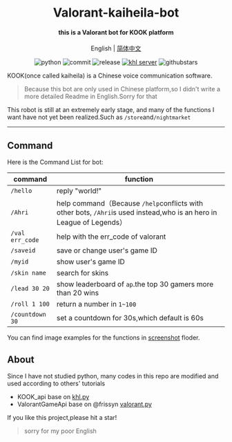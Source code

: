 <h1 align="center">Valorant-kaiheila-bot</h1>


<h4 align="center">this is a Valorant bot for KOOK platform</h4>


<div align="center">

English | [简体中文](./README.md)

![python](https://img.shields.io/badge/Python-3.8%2B-green) ![commit](https://img.shields.io/github/last-commit/Aewait/Valorant-kaiheila-bot) ![release](https://img.shields.io/github/v/release/Aewait/Valorant-kaiheila-bot)
[![khl server](https://www.kaiheila.cn/api/v3/badge/guild?guild_id=3566823018281801&style=3)](https://kaihei.co/oqz7Xg) ![githubstars](https://img.shields.io/github/stars/Aewait/Valorant-kaiheila-bot?style=social)

</div>

KOOK(once called kaiheila) is a Chinese voice communication software.

>Because this bot are only used in Chinese platform,so I didn't write a more detailed Readme in English.Sorry for that

This robot is still at an extremely early stage, and many of the functions I want have not yet been realized.Such as `/store`and`/nightmarket`

---

## Command

Here is the Command List for bot:


| command             | function                                                     |
| ------------------- | ------------------------------------------------------------ |
| `/hello`            | reply "world!"                                               |
| `/Ahri`             | help command（Because `/help`conflicts with other bots, `/Ahri`is used instead,who is an hero in League of Legends） |
| `/val err_code`     | help with the err_code of valorant                           |
| `/saveid`           | save or change user's game ID                                |
| `/myid`             | show user's game ID                                          |
| `/skin name`        | search for skins                                             |
| `/lead 30 20`       | show leaderboard of `ap`.the top 30 gamers more than 20 wins |
| `/roll 1 100`       | return a number in `1~100`                                   |
| `/countdown 30`     | set a countdown for 30s,which default is 60s                 |

You can find image examples for the functions in [screenshot](./screenshot) floder.


## About
Since I have not studied python, many codes in this repo are modified and used according to others' tutorials
* KOOK_api base on [khl.py](https://github.com/TWT233/khl.py)
* ValorantGameApi base on @frissyn  [valorant.py](https://github.com/frissyn/valorant.py/)

If you like this project,please hit a star!

> sorry for my poor English
